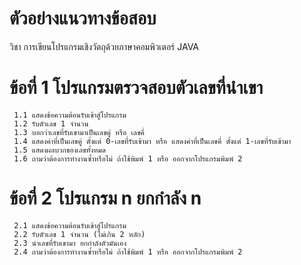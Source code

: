 # ตัวอย่างแนวทางข้อสอบ
วิชา การเขียนโปรแกรมเชิงวัตถุด้วยภาษาคอมพิวเตอร์ JAVA
# ข้อที่ 1 โปรแกรมตรวจสอบตัวเลขที่นำเขา
     1.1 แสดงข้อความต้อนรับเข้าสู่โปรแกรม
     1.2 รับตัวเลข 1 จำนวน
     1.3 บอกว่าเลขที่รับเขามาเป็นเลขคู่ หรือ เลขคี่
     1.4 แสดงค่าที่เป็นเลขคู่ ตั้งแต่ 0-เลขที่รับเข้ามา หรือ แสดงค่าที่เป็นเลขคี่ ตั้งแต่ 1-เลขที่รับเข้ามา
     1.5 แสดงผลบวกของเลขทั้งหมด
     1.6 ถามว่าต้องการทำงานซ้ำหรือไม่ ถ้าใช้พิมพ์ 1 หรือ ออกจากโปรแกรมพิมพ์ 2
# ข้อที่ 2 โปรแกรม n ยกกำลัง n
     2.1 แสดงข้อความต้อนรับเข้าสู่โปรแกรม
     2.2 รับตัวเลข 1 จำนวน (ไม่เกิน 2 หลัก)
     2.3 นำเลขที่รับเขามา ยกกำลังตัวมันเอง
     2.4 ถามว่าต้องการทำงานซ้ำหรือไม่ ถ้าใช้พิมพ์ 1 หรือ ออกจากโปรแกรมพิมพ์ 2
